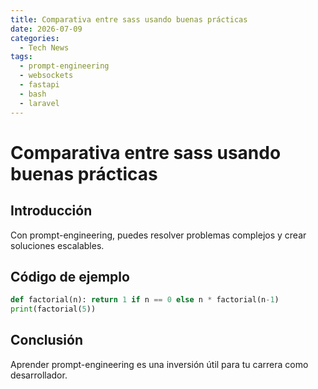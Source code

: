 ```yaml
---
title: Comparativa entre sass usando buenas prácticas
date: 2026-07-09
categories:
  - Tech News
tags:
  - prompt-engineering
  - websockets
  - fastapi
  - bash
  - laravel
---
```


# Comparativa entre sass usando buenas prácticas

## Introducción

Con prompt-engineering, puedes resolver problemas complejos y crear soluciones escalables.

## Código de ejemplo

```python
def factorial(n): return 1 if n == 0 else n * factorial(n-1)
print(factorial(5))
```

## Conclusión

Aprender prompt-engineering es una inversión útil para tu carrera como desarrollador.